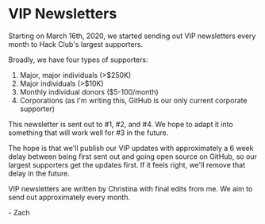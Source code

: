 # VIP Newsletters

Starting on March 16th, 2020, we started sending out VIP newsletters every month to Hack Club's largest supporters.

Broadly, we have four types of supporters:

1. Major, major individuals (>$250K)
2. Major individuals (>$10K)
3. Monthly individual donors ($5-100/month)
4. Corporations (as I'm writing this, GitHub is our only current corporate supporter)

This newsletter is sent out to #1, #2, and #4. We hope to adapt it into something that will work well for #3 in the future.

The hope is that we'll publish our VIP updates with approximately a 6 week delay between being first sent out and going open source on GitHub, so our largest supporters get the updates first. If it feels right, we'll remove that delay in the future.

VIP newsletters are written by Christina with final edits from me. We aim to send out approximately every month.

\- Zach
